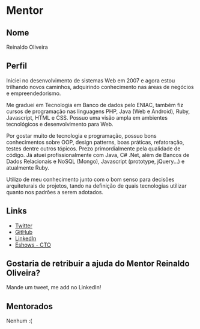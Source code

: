# Mentor

## Nome

Reinaldo Oliveira

## Perfil

Iniciei no desenvolvimento de sistemas Web em 2007 e agora estou trilhando novos
caminhos, adquirindo conhecimento nas áreas de negócios e empreendedorismo.

Me graduei em Tecnologia em Banco de dados pelo ENIAC, também fiz cursos de
programação nas linguagens PHP, Java (Web e Android), Ruby, Javascript, HTML e CSS.
Possuo uma visão ampla em ambientes tecnológicos e desenvolvimento para Web.

Por gostar muito de tecnologia e programação, possuo bons conhecimentos sobre
OOP, design patterns, boas práticas, refatoração, testes dentre outros tópicos.
Prezo primordialmente pela qualidade de código. Já atuei profissionalmente com
Java, C# .Net, além de Bancos de Dados Relacionais e NoSQL (Mongo), Javascript
(prototype, jQuery...) e atualmente Ruby.

Utilizo de meu conhecimento junto com o bom senso para decisões arquiteturais de
projetos, tando na definição de quais tecnologias utilizar quanto nos padrões a
serem adotados.

## Links

* [Twitter](https://twitter.com/reinaldooli)
* [GitHub](https://github.com/reinaldooli)
* [LinkedIn](https://br.linkedin.com/in/reinaldooli)
* [Eshows - CTO](https://eshows.com.br/)

## Gostaria de retribuir a ajuda do Mentor Reinaldo Oliveira?

Mande um tweet, me add no LinkedIn!

## Mentorados

Nenhum :(
